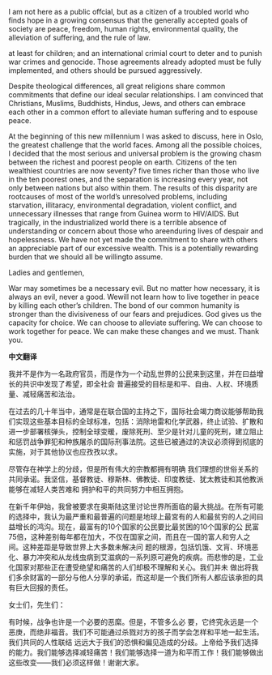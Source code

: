 

I am not here as a public offcial, but as a citizen of a troubled world who finds hope in a growing consensus that the generally accepted goals of society are peace, freedom, human rights, environmental quality, the alleviation of suffering, and the rule of law.

at least for children; and an international crimial court to deter and to punish war crimes and genocide. Those agreements already adopted must be fully implemented, and others should be pursued aggressively.

Despite theological differences, all great religions share common commitments that define our ideal secular relationships. I am convinced that Christians, Muslims, Buddhists, Hindus, Jews, and others can embrace each other in a common effort to alleviate human suffering and to espouse peace.

At the beginning of this new millennium I was asked to discuss, here in Oslo, the greatest challenge that the world faces. Among all the possible choices, I decided that the most serious and universal problem is the growing chasm between the richest and poorest people on earth. Citizens of the ten wealthiest countries are now seventy? five times richer than those who live in the ten poorest ones, and the separation is increasing every year, not only between nations but also within them. The results of this disparity are rootcauses of most of the world’s unresolved problems, including starvation, illitaracy, environmental degradation, violent conflict, and unnecessary illnesses that range from Guinea worm to HIV/AIDS. But tragically, in the industrialized world there is a terrible absence of understanding or concern about those who areenduring lives of despair and hopelessness. We have not yet made the commitment to share with others an appreciable part of our excessive wealth. This is a potentially rewarding burden that we should all be willingto assume.

Ladies and gentlemen,

War may sometimes be a necessary evil. But no matter how necessary, it is always an evil, never a good. Wewill not learn how to live together in peace by killing each other’s children. The bond of our common humanity is stronger than the divisiveness of our fears and prejudices. God gives us the capacity for choice. We can choose to alleviate suffering. We can choose to work together for peace. We can make these changes and we must. Thank you.

**中文翻译**

我并不是作为一名政府官员，而是作为一个动乱世界的公民来到这里，并在曰益增长的共识中发现了希望，即全社会 普遍接受的目标是和平、自由、人权、环境质量、减轻痛苦和法治。

在过去的几十年当中，通常是在联合国的主持之下，国际社会竭力商议能够帮助我们实现这些基本目标的全球标准，包括：消除地雷和化学武器，终止试验、扩散和进一步部署核弹头，控制全球变暖，废除死刑、至少是针对儿童的死刑，建立阻止和惩罚战争罪犯和种族屠杀的国际刑事法院。这些已被通过的决议必须得到彻底的实施，对于其他协议也应孜孜以求。

尽管存在神学上的分歧，但是所有伟大的宗教都拥有明确 我们理想的世俗关系的共同承诺。我坚信，基督教徒、穆斯林、佛教徒、印度教徒、犹太教徒和其他教派能够在减轻人类苦难和 拥护和平的共同努力中相互拥抱。

在新千年伊始，我曾被要求在奥斯陆这里讨论世界所面临的最大挑战。在所有可能的选择中，我认为最严重和最普遍的问题是地球上最宮有的人和最贫穷的人之间曰益增长的鸿沟。现在，最富有的10个国家的公民要比最贫困的10个国家的公 民富75倍，这种差别每年都在加大，不仅在国家之间，而且在一国的富人和穷人之间。这种差距是导致世界上大多数未解决问 题的根源，包括饥饿、文肓、环境恶化、暴力冲突和从龙线虫病到艾滋病的一系列原可避免的疾病。而悲惨的是，工业化国家对那些正在遭受绝望和痛苦的人们却极不理解和关心。我们并未 做出将我们多余财富的一部分与他人分享的承诺，而这却是一个我们所有人都应该承担的具有巨大回报的责任。

女士们，先生们：

有时候，战争也许是一个必要的恶縻。但是，不管多么必 要，它终究永远是一个恶庚，而绝非福音。我们不可能通过杀戮对方的孩子而学会怎样和平地一起生活。我们共同的人性联结 远远大于我们的恐惧和偏见造成的分歧。上帝给予我们选择的能力。我们能够选择减轻痛苦！我们能够选择一道为和平而工作！我们能够做出这些改变——我们必须这样做！谢谢大家。
